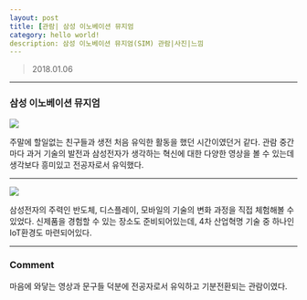 ```yaml
---
layout: post
title: [관람| 삼성 이노베이션 뮤지엄
category: hello world!
description: 삼성 이노베이션 뮤지엄(SIM) 관람|사진|느낌
---
```


> 2018.01.06

<!--description-->

-----------------------

### 삼성 이노베이션 뮤지엄

![]({{site.baseurl}}/assets/img/hw_img01.jpg)

주말에 할일없는 친구들과 생전 처음 유익한 활동을 했던 시간이였던거 같다. 관람 중간마다 과거 기술의 발전과 삼성전자가 생각하는 혁신에 대한 다양한 영상을 볼 수 있는데 생각보다 흥미있고 전공자로서 유익했다.

-----------------------

![]({{site.baseurl}}/assets/img/hw_img02.jpg)

삼성전자의 주력인 반도체, 디스플레이, 모바일의 기술의 변화 과정을 직접 체험해볼 수 있었다. 신제품을 경험할 수 있는 장소도 준비되어있는데, 4차 산업혁명 기술 중 하나인 IoT환경도 마련되어있다.

-----------------------

### Comment

마음에 와닿는 영상과 문구들 덕분에 전공자로서 유익하고 기분전환되는 관람이였다.